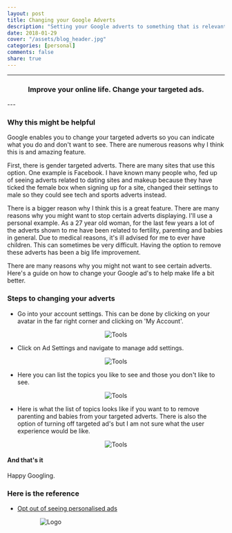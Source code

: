 ```yaml
---
layout: post
title: Changing your Google Adverts
description: "Setting your Google adverts to something that is relevant to you. To help avoid you seeing things that you are tired of seeing."
date: 2018-01-29
cover: "/assets/blog_header.jpg"
categories: [personal]
comments: false
share: true
---
```


----
<center>
<h3> Improve your online life. Change your targeted ads. </h3>
</center>
--- 
<br/>

### Why this might be helpful

Google enables you to change your targeted adverts so you can indicate what you do and don't want to see. There are numerous reasons why I think this is and amazing feature.

First, there is gender targeted adverts. There are many sites that use this option. One example is Facebook. I have known many people who, fed up of seeing adverts related to dating sites and makeup because they have ticked the female box when signing up for a site, changed their settings to male so they could see tech and sports adverts instead.

There is a bigger reason why I think this is a great feature. There are many reasons why you might want to stop certain adverts displaying. I'll use a personal example. As a 27 year old woman, for the last few years a lot of the adverts shown to me have been related to fertility, parenting and babies in general. Due to medical reasons, it's ill advised for me to ever have children. This can sometimes be very difficult. Having the option to remove these adverts has been a big life improvement.

There are many reasons why you might not want to see certain adverts. Here's a guide on how to change your Google ad's to help make life a bit better.

### Steps to changing your adverts

 * Go into your account settings. This can be done by clicking on your avatar in the far right corner and clicking on 'My Account'.

<div style="text-align:center; width:80%; margin-left: 10%;" markdown="1">
<img src="{{site.baseurl}}/assets/img/2018-02-18/step1.png" alt="Tools">
</div>

 * Click on Ad Settings and navigate to manage add settings.

<div style="text-align:center; width:80%; margin-left: 10%;" markdown="1">
<img src="{{site.baseurl}}/assets/img/2018-02-18/step2.png" alt="Tools">
</div>

* Here you can list the topics you like to see and those you don't like to see.

<div style="text-align:center; width:80%; margin-left: 10%;" markdown="1">
<img src="{{site.baseurl}}/assets/img/2018-02-18/step3.png" alt="Tools">
</div>

* Here is what the list of topics looks like if you want to to remove parenting and babies from your targeted adverts. There is also the option of turning off targeted ad's but I am not sure what the user experience would be like.

<div style="text-align:center; width:80%; margin-left: 10%;" markdown="1">
<img src="{{site.baseurl}}/assets/img/2018-02-18/step4.png" alt="Tools">
</div>

#### And that's it

Happy Googling.

### Here is the reference

- <a href="https://support.google.com/ads/answer/2662922?hl=en-GB" rel="noreferrer" target="_blank">Opt out of seeing personalised ads</a>


<div style="text-align:center; width:20%; margin-left: 10%;" markdown="1">
<img src="{{site.baseurl}}/assets/img/logo.png" alt="Logo">
</div>